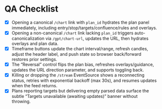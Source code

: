 # QA Checklist

- [x] Opening a canonical `/chart` link with `plan_id` hydrates the plan panel immediately, including entry/stop/targets/confluence/rules and overlays.
- [x] Opening a non-canonical `/chart` link lacking `plan_id` triggers auto-canonicalization via `/gpt/chart-url`, updates the URL, then hydrates overlays and plan data.
- [x] Timeframe buttons update the chart interval/range, refresh candles, adjust the header label, and push state so browser back/forward restores prior settings.
- [x] The “Reversal” control flips the plan bias, refreshes overlays/guidance, updates the URL direction parameter, and supports toggling back.
- [x] Killing or dropping the `/stream` EventSource shows a reconnecting status, retries with exponential backoff (max 30s), and resumes updates when the feed returns.
- [x] Plans reporting targets but delivering empty parsed data surface the subtle “Targets unavailable (awaiting updates)” banner without throwing.
